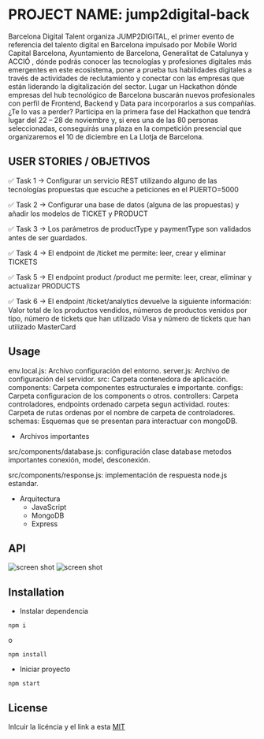 # PROJECT NAME: jump2digital-back

Barcelona Digital Talent organiza JUMP2DIGITAL, el primer evento de referencia del talento digital en Barcelona impulsado por Mobile World Capital Barcelona, Ayuntamiento de Barcelona, Generalitat de Catalunya y ACCIÓ , dónde podrás conocer las tecnologías y profesiones digitales más emergentes en este ecosistema, poner a prueba tus habilidades digitales a través de actividades de reclutamiento y conectar con las empresas que están liderando la digitalización del sector. Lugar un Hackathon dónde empresas del hub tecnológico de Barcelona buscarán nuevos profesionales con perfil de Frontend, Backend y Data para incorporarlos a sus compañías. ¿Te lo vas a perder? Participa en la primera fase del Hackathon que tendrá lugar del 22 – 28 de noviembre y, si eres una de las 80 personas seleccionadas, conseguirás una plaza en la competición presencial que organizaremos el 10 de diciembre en La Llotja de Barcelona.

## USER STORIES / OBJETIVOS 

✅ Task 1 → Configurar un servicio REST utilizando alguno de las tecnologías propuestas que escuche a peticiones en el PUERTO=5000

✅ Task 2 → Configurar una base de datos (alguna de las propuestas) y añadir los modelos de TICKET y PRODUCT

✅ Task 3 → Los parámetros de productType y paymentType son validados antes de ser guardados.

✅ Task 4 → El endpoint de /ticket me permite: leer, crear y eliminar TICKETS

✅ Task 5 → El endpoint product /product me permite: leer, crear, eliminar y actualizar PRODUCTS

✅ Task 6 → El endpoint /ticket/analytics devuelve la siguiente información: Valor total de los productos vendidos, números de productos venidos por tipo, número de tickets que han utilizado Visa y número de tickets que han utilizado MasterCard

## Usage

env.local.js: Archivo configuración del entorno.
server.js: Archivo de configuración del servidor.
src: Carpeta contenedora de aplicación.
components: Carpeta componentes estructurales e importante.
configs: Carpeta configuracion de los components o otros.
controllers: Carpeta controladores, endpoints ordenado carpeta segun actividad.
routes: Carpeta de rutas ordenas por el nombre de carpeta de controladores.
schemas: Esquemas que se presentan para interactuar con mongoDB.

- Archivos importantes

src/components/database.js: configuración clase database metodos importantes conexión, model, desconexión.

src/components/response.js: implementación de respuesta node.js estandar.

- Arquitectura
  - JavaScript
  - MongoDB
  - Express
## API
![screen shot](https://drive.google.com/uc?export=view&id=1THaBKhMPF0tVYwJRiZ0x1dA9DgDapbKX)
![screen shot](https://drive.google.com/uc?export=view&id=18Ji5ptbSvKrjlqhaWEI8ekZYZdyfIO40)
## Installation

- Instalar dependencia

```
npm i
```
o
```
npm install
```

- Iniciar proyecto

```
npm start
```

## License 

Inlcuir la licéncia y el link a esta
[MIT](https://opensource.org/licenses/MIT)